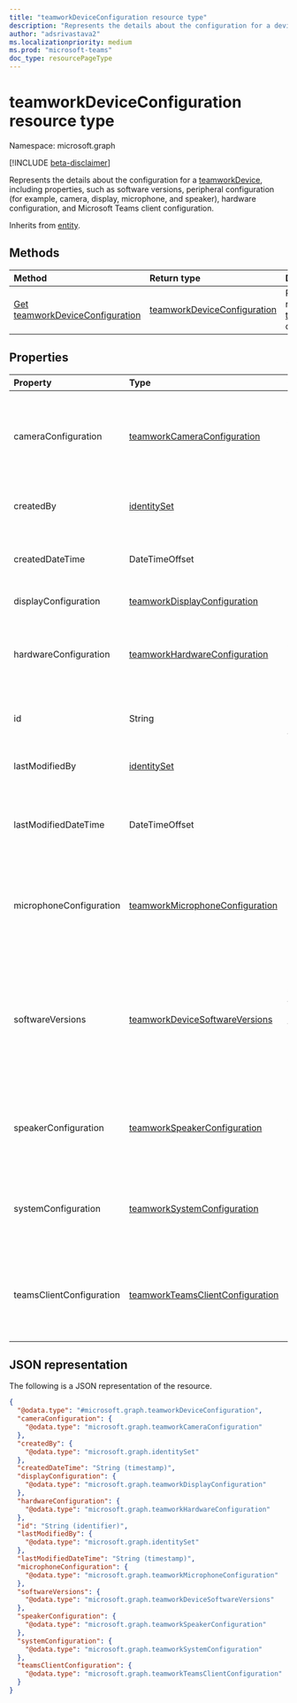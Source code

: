 ```yaml
---
title: "teamworkDeviceConfiguration resource type"
description: "Represents the details about the configuration for a device."
author: "adsrivastava2"
ms.localizationpriority: medium
ms.prod: "microsoft-teams"
doc_type: resourcePageType
---
```


# teamworkDeviceConfiguration resource type

Namespace: microsoft.graph

[!INCLUDE [beta-disclaimer](../../includes/beta-disclaimer.md)]

Represents the details about the configuration for a [teamworkDevice](../resources/teamworkdevice.md), including properties, such as software versions, peripheral configuration (for example, camera, display, microphone, and speaker), hardware configuration, and Microsoft Teams client configuration.


Inherits from [entity](../resources/entity.md).

## Methods
|Method|Return type|Description|
|:---|:---|:---|
|[Get teamworkDeviceConfiguration](../api/teamworkdeviceconfiguration-get.md)|[teamworkDeviceConfiguration](../resources/teamworkdeviceconfiguration.md)|Read the properties and relationships of a [teamworkDeviceConfiguration](../resources/teamworkdeviceconfiguration.md) object.|

## Properties
|Property|Type|Description|
|:---|:---|:---|
|cameraConfiguration|[teamworkCameraConfiguration](../resources/teamworkcameraconfiguration.md)|The camera configuration. Applicable only for Microsoft Teams Rooms devices.|
|createdBy|[identitySet](../resources/identityset.md)|Identity of the user who created the document.|
|createdDateTime|DateTimeOffset|The UTC date and time when the document was created.|
|displayConfiguration|[teamworkDisplayConfiguration](../resources/teamworkdisplayconfiguration.md)|The display configuration.|
|hardwareConfiguration|[teamworkHardwareConfiguration](../resources/teamworkhardwareconfiguration.md)|The hardware configuration. Applicable only for Teams Rooms devices.|
|id|String|Document identifier. Inherited from [entity](../resources/entity.md).|
|lastModifiedBy|[identitySet](../resources/identityset.md)|Identity of the user who last modified the document.|
|lastModifiedDateTime|DateTimeOffset|The UTC date and time when the document was last modified.|
|microphoneConfiguration|[teamworkMicrophoneConfiguration](../resources/teamworkmicrophoneconfiguration.md)|The microphone configuration. Applicable only for Teams Rooms devices.|
|softwareVersions|[teamworkDeviceSoftwareVersions](../resources/teamworkdevicesoftwareversions.md)|Information related to software versions for the device, such as firmware, operating system, Teams client, and admin agent.|
|speakerConfiguration|[teamworkSpeakerConfiguration](../resources/teamworkspeakerconfiguration.md)|The speaker configuration. Applicable only for Teams Rooms devices.|
|systemConfiguration|[teamworkSystemConfiguration](../resources/teamworksystemconfiguration.md)|The system configuration. Not applicable for Teams Rooms devices.|
|teamsClientConfiguration|[teamworkTeamsClientConfiguration](../resources/teamworkteamsclientconfiguration.md)|The Teams client configuration. Applicable only for Teams Rooms devices.|


## JSON representation
The following is a JSON representation of the resource.
<!-- {
  "blockType": "resource",
  "keyProperty": "id",
  "@odata.type": "microsoft.graph.teamworkDeviceConfiguration",
  "baseType": "microsoft.graph.entity",
  "openType": false
}
-->
``` json
{
  "@odata.type": "#microsoft.graph.teamworkDeviceConfiguration",
  "cameraConfiguration": {
    "@odata.type": "microsoft.graph.teamworkCameraConfiguration"
  },
  "createdBy": {
    "@odata.type": "microsoft.graph.identitySet"
  },
  "createdDateTime": "String (timestamp)",
  "displayConfiguration": {
    "@odata.type": "microsoft.graph.teamworkDisplayConfiguration"
  },
  "hardwareConfiguration": {
    "@odata.type": "microsoft.graph.teamworkHardwareConfiguration"
  },
  "id": "String (identifier)",
  "lastModifiedBy": {
    "@odata.type": "microsoft.graph.identitySet"
  },
  "lastModifiedDateTime": "String (timestamp)",
  "microphoneConfiguration": {
    "@odata.type": "microsoft.graph.teamworkMicrophoneConfiguration"
  },
  "softwareVersions": {
    "@odata.type": "microsoft.graph.teamworkDeviceSoftwareVersions"
  },
  "speakerConfiguration": {
    "@odata.type": "microsoft.graph.teamworkSpeakerConfiguration"
  },
  "systemConfiguration": {
    "@odata.type": "microsoft.graph.teamworkSystemConfiguration"
  },
  "teamsClientConfiguration": {
    "@odata.type": "microsoft.graph.teamworkTeamsClientConfiguration"
  }
}
```

